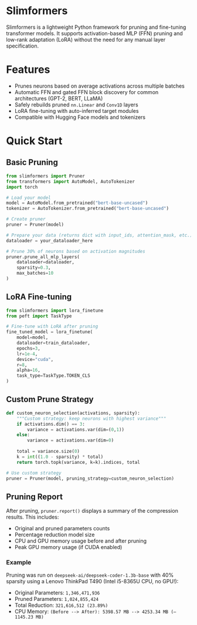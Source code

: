 # Slimformers

Slimformers is a lightweight Python framework for pruning and fine-tuning transformer models. It supports activation-based MLP (FFN) pruning and low-rank adaptation (LoRA) without the need for any manual layer specification.

# Features

- Prunes neurons based on average activations across multiple batches
- Automatic FFN and gated FFN block discovery for common architectures (GPT-2, BERT, LLaMA)
- Safely rebuilds pruned `nn.Linear` and `Conv1D` layers
- LoRA fine-tuning with auto-inferred target modules
- Compatible with Hugging Face models and tokenizers

# Quick Start

## Basic Pruning

```python
from slimformers import Pruner
from transformers import AutoModel, AutoTokenizer
import torch

# Load your model
model = AutoModel.from_pretrained("bert-base-uncased")
tokenizer = AutoTokenizer.from_pretrained("bert-base-uncased")

# Create pruner
pruner = Pruner(model)

# Prepare your data (returns dict with input_ids, attention_mask, etc.)
dataloader = your_dataloader_here

# Prune 30% of neurons based on activation magnitudes
pruner.prune_all_mlp_layers(
    dataloader=dataloader,
    sparsity=0.3,
    max_batches=10
)
```
## LoRA Fine-tuning
``` python
from slimformers import lora_finetune
from peft import TaskType

# Fine-tune with LoRA after pruning
fine_tuned_model = lora_finetune(
    model=model,
    dataloader=train_dataloader,
    epochs=3,
    lr=1e-4,
    device="cuda",
    r=8,
    alpha=16,
    task_type=TaskType.TOKEN_CLS
)
```
## Custom Prune Strategy
``` python
def custom_neuron_selection(activations, sparsity):
    """Custom strategy: keep neurons with highest variance"""
    if activations.dim() == 3:
        variance = activations.var(dim=(0,1))
    else:
        variance = activations.var(dim=0)
    
    total = variance.size(0)
    k = int((1.0 - sparsity) * total)
    return torch.topk(variance, k=k).indices, total

# Use custom strategy
pruner = Pruner(model, pruning_strategy=custom_neuron_selection)
```
## Pruning Report

After pruning, ```pruner.report()``` displays a summary of the compression results. This includes:
- Original and pruned parameters counts
- Percentage reduction model size
- CPU and GPU memory usage before and after pruning
- Peak GPU memory usage (if CUDA enabled)

### Example 

Pruning was run on ```deepseek-ai/deepseek-coder-1.3b-base``` with 40% sparsity using a Lenovo ThinkPad T490 (Intel i5-8365U CPU, no GPU!): 
- Original Parameters: ```1,346,471,936```
- Pruned Parameters: ```1,024,855,424```
- Total Reduction: ```321,616,512 (23.89%)```
- CPU Memory: ```(Before --> After): 5398.57 MB --> 4253.34 MB (–1145.23 MB)```